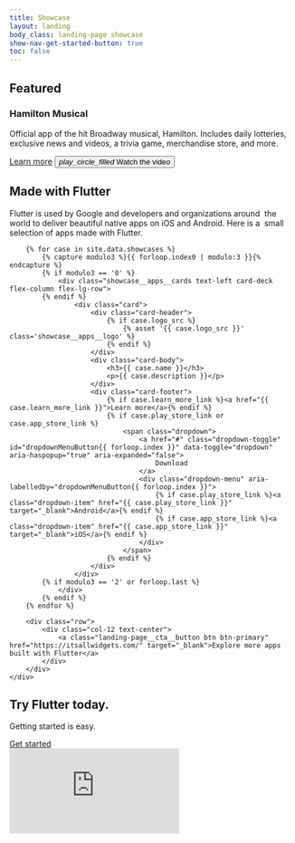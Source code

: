 ```yaml
---
title: Showcase
layout: landing
body_class: landing-page showcase
show-nav-get-started-button: true
toc: false
---
```


<section class="landing-page__hero showcase__carousel">
    <div class="showcase__carousel__slide" style="background-image: url('{% asset 'showcase/hero-hamilton.jpg' @path %}') ">
        <div class="container">
            <div class="row">
                <div class="col-md-7 offset-md-5 col-lg-5 offset-lg-6 col-xl-4 offset-xl-7">
                    <div class="card">
                        <div class="card-body">
                            <h2 class="card-category">Featured</h2>
                            <h3>Hamilton Musical</h3>
                            <p>
                            Official app of the hit Broadway musical, Hamilton. Includes daily lotteries,  exclusive news and
                            videos, a trivia game, merchandise store, and more.
                            </p>
                        </div>
                        <div class="card-footer">
                            <a class="btn btn-link" href="https://blog.goposse.com/rise-up-the-story-of-how-the-hamilton-app-uses-flutter-to-do-more-for-its-fans-1d9cd76f95f1" target="_blank">Learn more</a>
                            <button class="btn btn-link btn-icon d-inline-flex" type="button" data-toggle="modal" data-target="#videoModal"><i class="material-icons">play_circle_filled</i> Watch the video</button>
                        </div>
                    </div>
                </div>
            </div>
        </div>
    </div>
</section>

<section class="showcase__apps card text-center">
    <div class="card-body">
        <div class="row">
            <div class="col-lg-6 offset-lg-3">
                <h2>Made with Flutter</h2>
                <p>
                Flutter is used by Google and developers and organizations around  the world to deliver beautiful native apps on
                iOS and Android. Here is a  small selection of apps made with Flutter. 
                </p>
            </div>
        </div>
        
        {% for case in site.data.showcases %}
            {% capture modulo3 %}{{ forloop.index0 | modulo:3 }}{% endcapture %}
            {% if modulo3 == '0' %}
                <div class="showcase__apps__cards text-left card-deck flex-column flex-lg-row">
            {% endif %}
                    <div class="card">
                        <div class="card-header">
                            {% if case.logo_src %}
                                {% asset '{{ case.logo_src }}' class='showcase__apps__logo' %}
                            {% endif %}
                        </div>
                        <div class="card-body">
                            <h3>{{ case.name }}</h3>
                            <p>{{ case.description }}</p>
                        </div>
                        <div class="card-footer">
                            {% if case.learn_more_link %}<a href="{{ case.learn_more_link }}">Learn more</a>{% endif %}
                            {% if case.play_store_link or case.app_store_link %}
                                <span class="dropdown">
                                    <a href="#" class="dropdown-toggle" id="dropdownMenuButton{{ forloop.index }}" data-toggle="dropdown" aria-haspopup="true" aria-expanded="false">
                                        Download
                                    </a>
                                    <div class="dropdown-menu" aria-labelledby="dropdownMenuButton{{ forloop.index }}">
                                        {% if case.play_store_link %}<a class="dropdown-item" href="{{ case.play_store_link }}" target="_blank">Android</a>{% endif %}
                                        {% if case.app_store_link %}<a class="dropdown-item" href="{{ case.app_store_link }}" target="_blank">iOS</a>{% endif %}
                                    </div>
                                </span>
                            {% endif %}
                        </div>
                    </div>
            {% if modulo3 == '2' or forloop.last %}
                </div>
            {% endif %}
        {% endfor %}
        
        <div class="row">
            <div class="col-12 text-center">
                <a class="landing-page__cta__button btn btn-primary" href="https://itsallwidgets.com/" target="_blank">Explore more apps built with Flutter</a>
            </div>
        </div>
    </div>
</section>

<section class="landing-page__cta card text-center">
    <div class="card-body">
        <h2 class="landing-page__cta__headline">Try Flutter today.</h2>
        <p class="landing-page__cta__body">Getting started is easy.</p>
        <a class="landing-page__cta__button btn btn-primary btn-cta" href="/get-started/install">Get started</a>
    </div>
</section>

<!-- Featured App Modal -->
<div class="modal fade" id="videoModal" tabindex="-1" role="dialog" aria-hidden="true">
  <div class="modal-dialog modal-dialog-centered modal-lg" role="document">
    <div class="modal-content">
      <div class="modal-body">
        <div class="embedded-video-wrapper">
            <iframe class="embedded-video-wrapper__frame" width="auto" height="auto" src="https://www.youtube.com/embed/kfd-oLypqFI?cc_lang_pref=en&cc_load_policy=1" frameborder="0" allow="autoplay; encrypted-media" allowfullscreen></iframe>
        </div>
      </div>
    </div>
  </div>
</div>
